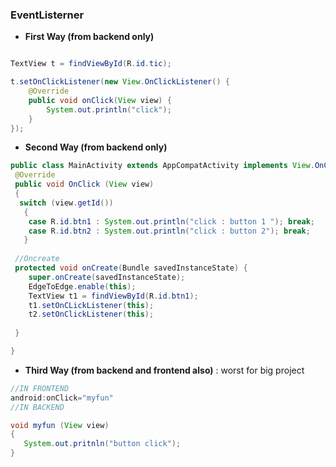 ### **EventListerner**
- **First Way (from backend only)**
```java

TextView t = findViewById(R.id.tic);

t.setOnClickListener(new View.OnClickListener() {  
    @Override  
    public void onClick(View view) {  
        System.out.println("click");  
    }  
});

```
- **Second Way (from backend only)** 
```java
public class MainActivity extends AppCompatActivity implements View.OnClickListener {
 @Override
 public void OnClick (View view) 
 {
  switch (view.getId())
   {
    case R.id.btn1 : System.out.println("click : button 1 "); break;
    case R.id.btn2 : System.out.println("click : button 2"); break;    
   }
   
 //Oncreate
 protected void onCreate(Bundle savedInstanceState) {  
    super.onCreate(savedInstanceState);  
    EdgeToEdge.enable(this);
    TextView t1 = findViewById(R.id.btn1);
    t1.setOnCLickListener(this);
    t2.setOnClickListener(this);
 
 }

}
```
- **Third Way (from backend and frontend also)** : worst for big project
```java
//IN FRONTEND
android:onClick="myfun"
//IN BACKEND 

void myfun (View view)
{
   System.out.pritnln("button click");
}

```
